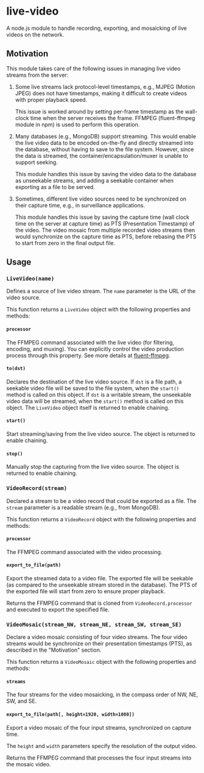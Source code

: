 # live-video
A node.js module to handle recording, exporting, and mosaicking of live videos on the network.

## Motivation

This module takes care of the following issues in managing live video streams
from the server:

1. Some live streams lack protocol-level timestamps, e.g., MJPEG (Motion JPEG)
   does not have timestamps, making it difficult to create videos with proper
   playback speed.

   This issue is worked around by setting per-frame timestamp as the wall-clock
   time when the server receives the frame.  FFMPEG (fluent-ffmpeg module in
   npm) is used to perform this operation.

2. Many databases (e.g., MongoDB) support streaming.  This would enable the
   live video data to be encoded on-the-fly and directly streamed into the
   database, without having to save to the file system.  However, since the
   data is streamed, the container/encapsulation/muxer is unable to support
   seeking.

   This module handles this issue by saving the video data to the database as
   unseekable streams, and adding a seekable container when exporting as a file
   to be served.

3. Sometimes, different live video sources need to be synchronized on their
   capture time, e.g., in surveillance applications.

   This module handles this issue by saving the capture time (wall clock time
   on the server at capture time) as PTS (Presentation Timestamp) of the video.
   The video mosaic from multiple recorded video streams then would synchronize
   on the capture time as PTS, before rebasing the PTS to start from zero in
   the final output file.

## Usage

### `LiveVideo(name)`

Defines a source of live video stream.  The `name` parameter is the URL of the
video source.

This function returns a `LiveVideo` object with the following properties and
methods:

#### `processor`

The FFMPEG command associated with the live video (for filtering, encoding, and
muxing).  You can explicitly control the video production process through this
property.  See more details at
[fluent-ffmpeg](https://github.com/fluent-ffmpeg/node-fluent-ffmpeg).

#### `to(dst)`

Declares the destination of the live video source.  If `dst` is a
file path, a seekable video file will be saved to the file system, when the
`start()` method is called on this object.  If `dst` is a writable stream, the
unseekable video data will be streamed, when the `start()` method is called on
this object.  The `LiveVideo` object itself is returned to enable chaining.

#### `start()`

Start streaming/saving from the live video source.  The object is returned to
enable chaining.

#### `stop()`

Manually stop the capturing from the live video source.  The object is returned
to enable chaining.

### `VideoRecord(stream)`

Declared a stream to be a video record that could be exported as a file.  The
`stream` parameter is a readable stream (e.g., from MongoDB).

This function returns a `VideoRecord` object with the following properties and
methods:

#### `processor`

The FFMPEG command associated with the video processing.

#### `export_to_file(path)`

Export the streamed data to a video file.  The exported file will be seekable
(as compared to the unseekable stream stored in the database).  The PTS of the
exported file will start from zero to ensure proper playback.

Returns the FFMPEG command that is cloned from `VideoRecord.processor` and
executed to export the specified file.

### `VideoMosaic(stream_NW, stream_NE, stream_SW, stream_SE)`

Declare a video mosaic consisting of four video streams.  The four video
streams would be synchronize on their presentation timestamps (PTS), as
described in the "Motivation" section.

This function returns a `VideoMosaic` object with the following properties and
methods:

#### `streams`

The four streams for the video mosaicking, in the compass order of NW, NE, SW,
and SE.

#### `export_to_file(path[, height=1920, width=1080])`

Export a video mosaic of the four input streams, synchronized on capture time.

The `height` and `width` parameters specify the resolution of the output video.

Returns the FFMPEG command that processes the four input streams into the
mosaic video.
